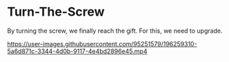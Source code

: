 # Turn-The-Screw
By turning the screw, we finally reach the gift. For this, we need to upgrade.


https://user-images.githubusercontent.com/95251579/196259310-5a6d871c-3344-4d0b-9117-4e4bd2896e45.mp4

